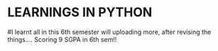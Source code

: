 # LEARNINGS IN PYTHON
#I learnt all in this 6th semester
will uploading more, after revising the things....
Scoring 9 SGPA in 6th sem!!
